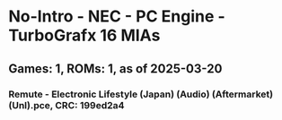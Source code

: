 # No-Intro - NEC - PC Engine - TurboGrafx 16 MIAs
## Games: 1, ROMs: 1, as of 2025-03-20

### Remute - Electronic Lifestyle (Japan) (Audio) (Aftermarket) (Unl).pce, CRC: 199ed2a4

